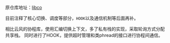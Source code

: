 原仓库地址：[libco](https://github.com/Tencent/libco)

目前注释了核心切换、调度等部分，`HOOK`以及通信机制等后面再补。

相比云风的协程库，使用汇编切换上下文，多了私有栈的实现，采取轮询方式分配共享栈。
同时进行了HOOK，提供超时管理和类phread的接口进行协程间通信。